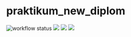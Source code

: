 # praktikum_new_diplom

![workflow status](https://github.com/solodnikov/foodgram-project-react/actions/workflows/foodgram_workflow.yml/badge.svg?event=push&branch=master)
![](https://img.shields.io/badge/Django-3.2.18-orange)
![](https://img.shields.io/badge/Python-3.7-brightgreen)
![](https://img.shields.io/badge/DjangoRestFramework-3.14.0-red)
